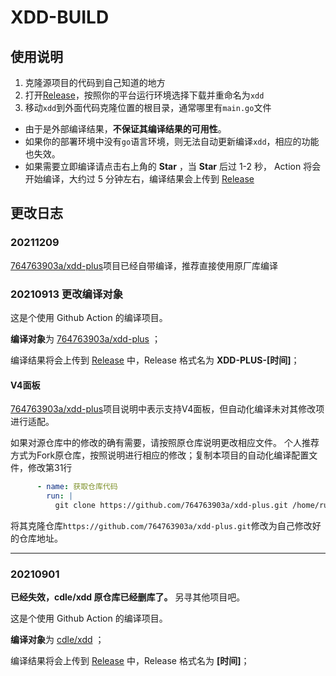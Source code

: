 # XDD-BUILD

## 使用说明

1. 克隆源项目的代码到自己知道的地方
2. 打开[Release](https://github.com/Huiaei/XDD-BUILD/releases)，按照你的平台运行环境选择下载并重命名为`xdd`
3. 移动`xdd`到外面代码克隆位置的根目录，通常哪里有`main.go`文件

* 由于是外部编译结果，**不保证其编译结果的可用性**。
* 如果你的部署环境中没有`go`语言环境，则无法自动更新编译`xdd`，相应的功能也失效。
* 如果需要立即编译请点击右上角的 **Star** ，当 **Star** 后过 1-2 秒， Action 将会开始编译，大约过 5 分钟左右，编译结果会上传到 [Release](https://github.com/Huiaei/XDD-BUILD/releases)

## 更改日志

### 20211209 

[764763903a/xdd-plus](https://github.com/764763903a/xdd-plus)项目已经自带编译，推荐直接使用原厂库编译

### 20210913 更改编译对象
 
这是个使用 Github Action 的编译项目。

**编译对象**为 [764763903a/xdd-plus](https://github.com/764763903a/xdd-plus) ；

编译结果将会上传到 [Release](https://github.com/Huiaei/XDD-BUILD/releases) 中，Release 格式名为 **XDD-PLUS-[时间]**；

#### V4面板

[764763903a/xdd-plus](https://github.com/764763903a/xdd-plus)项目说明中表示支持V4面板，但自动化编译未对其修改项进行适配。

如果对源仓库中的修改的确有需要，请按照原仓库说明更改相应文件。
个人推荐方式为Fork原仓库，按照说明进行相应的修改；复制本项目的自动化编译配置文件，修改第31行
```yml
      - name: 获取仓库代码
        run: |
          git clone https://github.com/764763903a/xdd-plus.git /home/runner/work/xdd/
```
将其克隆仓库`https://github.com/764763903a/xdd-plus.git`修改为自己修改好的仓库地址。

----

### 20210901

**已经失效，cdle/xdd 原仓库已经删库了。** 另寻其他项目吧。

这是个使用 Github Action 的编译项目。

**编译对象**为 [cdle/xdd](https://github.com/cdle/xdd) ；

编译结果将会上传到 [Release](https://github.com/Huiaei/XDD-BUILD/releases) 中，Release 格式名为 **[时间]**；
